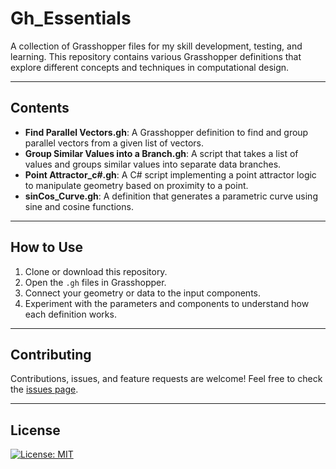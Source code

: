 # Gh_Essentials

A collection of Grasshopper files for my skill development, testing, and learning.
This repository contains various Grasshopper definitions that explore different concepts and techniques in computational design.

---

## Contents

* **Find Parallel Vectors.gh**: A Grasshopper definition to find and group parallel vectors from a given list of vectors.
* **Group Similar Values into a Branch.gh**: A script that takes a list of values and groups similar values into separate data branches.
* **Point Attractor_c#.gh**: A C# script implementing a point attractor logic to manipulate geometry based on proximity to a point.
* **sinCos_Curve.gh**: A definition that generates a parametric curve using sine and cosine functions.

---

## How to Use

1.  Clone or download this repository.
2.  Open the `.gh` files in Grasshopper.
3.  Connect your geometry or data to the input components.
4.  Experiment with the parameters and components to understand how each definition works.

---

## Contributing

Contributions, issues, and feature requests are welcome! Feel free to check the [issues page](https://github.com/devmanojnagarajan/Gh_Essentials/issues).

---

## License

[![License: MIT](https://img.shields.io/badge/License-MIT-yellow.svg)](https://opensource.org/licenses/MIT)
